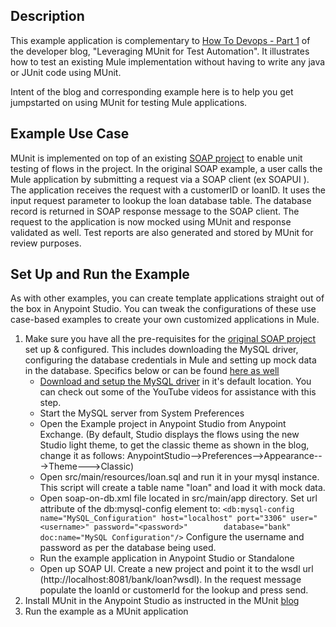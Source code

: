 ## Description

This example application is complementary to [How To Devops - Part 1]( http://blogs.mulesoft.com/dev/howto/howto-devops-munit) of the developer blog, "Leveraging MUnit for Test Automation". It illustrates how to test an existing Mule implementation without having to write any java or JUnit code using MUnit.  

Intent of the blog and corresponding example here is to help you get jumpstarted on using MUnit for testing Mule applications.

## Example Use Case

MUnit is implemented on top of an existing [SOAP project](https://www.mulesoft.com/exchange/#!/expose-database-through-soap-web-service) to enable unit testing of flows in the project.
In the original SOAP example, a user calls the Mule application by submitting a request via a SOAP client (ex SOAPUI ). The application receives the request with a customerID or loanID. It uses the input request parameter to lookup the loan database table. The database record is returned in SOAP response message to the SOAP client.
The request to the application is now mocked using MUnit and response validated as well. Test reports are also generated and stored by MUnit for review purposes.

## Set Up and Run the Example

As with other examples, you can create template applications straight out of the box in Anypoint Studio. You can tweak the configurations of these use case-based examples to create your own customized applications in Mule.

1. Make sure you have all the pre-requisites for the [original SOAP project](https://www.mulesoft.com/exchange/#!/expose-database-through-soap-web-service) set up & configured. This includes downloading the MySQL driver, configuring the database credentials in Mule and setting up mock data in the database. Specifics below or can be found [here as well]( https://www.mulesoft.com/exchange/#!/expose-database-through-soap-web-service)
    * [Download and setup the MySQL driver](http://dev.mysql.com/doc/refman/5.7/en/installing.html) in it's default location. You can check out some of the YouTube videos for assistance with this step.
    * Start the MySQL server from System Preferences
    * Open the Example project in Anypoint Studio from Anypoint Exchange. (By default, Studio displays the flows using the new Studio light theme, to get the classic theme as shown in the blog, change it as follows: AnypointStudio-->Preferences-->Appearance--->Theme--->Classic)
    * Open src/main/resources/loan.sql and run it in your mysql instance. This script will create a table name "loan" and load it with mock data.
    * Open soap-on-db.xml file located in src/main/app directory. Set url attribute of the db:mysql-config element to:
    `<db:mysql-config name="MySQL_Configuration" host="localhost" port="3306" user="<username>" password="<password>"        database="bank" doc:name="MySQL Configuration"/>` Configure the username and password as per the database being used.
   * Run the example application in Anypoint Studio or Standalone
   * Open up SOAP UI. Create a new project and point it to the wsdl url
(http://localhost:8081/bank/loan?wsdl). In the request message populate the loanId or customerId for the lookup and press send.
2. Install MUnit in the Anypoint Studio as instructed in the MUnit [blog](http://blogs.mulesoft.com/dev/howto/howto-devops-munit)
3. Run the example as a MUnit application
